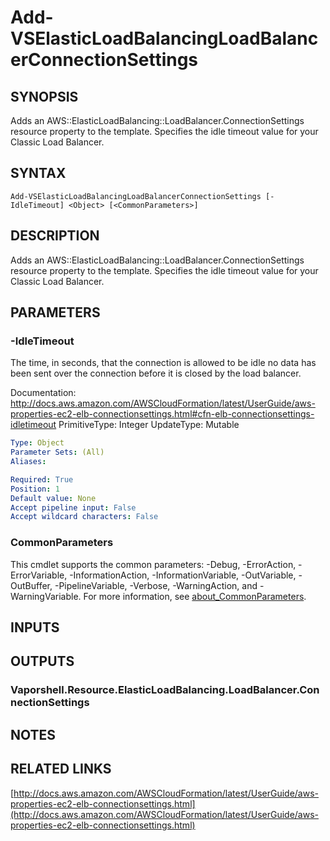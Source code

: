 # Add-VSElasticLoadBalancingLoadBalancerConnectionSettings

## SYNOPSIS
Adds an AWS::ElasticLoadBalancing::LoadBalancer.ConnectionSettings resource property to the template.
Specifies the idle timeout value for your Classic Load Balancer.

## SYNTAX

```
Add-VSElasticLoadBalancingLoadBalancerConnectionSettings [-IdleTimeout] <Object> [<CommonParameters>]
```

## DESCRIPTION
Adds an AWS::ElasticLoadBalancing::LoadBalancer.ConnectionSettings resource property to the template.
Specifies the idle timeout value for your Classic Load Balancer.

## PARAMETERS

### -IdleTimeout
The time, in seconds, that the connection is allowed to be idle no data has been sent over the connection before it is closed by the load balancer.

Documentation: http://docs.aws.amazon.com/AWSCloudFormation/latest/UserGuide/aws-properties-ec2-elb-connectionsettings.html#cfn-elb-connectionsettings-idletimeout
PrimitiveType: Integer
UpdateType: Mutable

```yaml
Type: Object
Parameter Sets: (All)
Aliases:

Required: True
Position: 1
Default value: None
Accept pipeline input: False
Accept wildcard characters: False
```

### CommonParameters
This cmdlet supports the common parameters: -Debug, -ErrorAction, -ErrorVariable, -InformationAction, -InformationVariable, -OutVariable, -OutBuffer, -PipelineVariable, -Verbose, -WarningAction, and -WarningVariable. For more information, see [about_CommonParameters](http://go.microsoft.com/fwlink/?LinkID=113216).

## INPUTS

## OUTPUTS

### Vaporshell.Resource.ElasticLoadBalancing.LoadBalancer.ConnectionSettings
## NOTES

## RELATED LINKS

[http://docs.aws.amazon.com/AWSCloudFormation/latest/UserGuide/aws-properties-ec2-elb-connectionsettings.html](http://docs.aws.amazon.com/AWSCloudFormation/latest/UserGuide/aws-properties-ec2-elb-connectionsettings.html)

